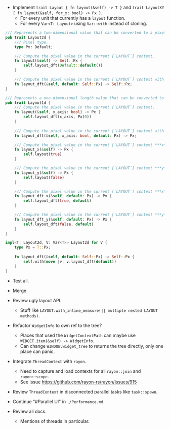 * Implement `trait Layout { fn layout(&self) -> T }` and `trait LayoutXY { fn layout(&self, for_x: bool) -> Px }`.
    - For every unit that currently has a `layout` function.
    - For every `Var<T: Layout>` using `Var::with` instead of cloning.

```rust
/// Represents a two-dimensional value that can be converted to a pixel value in a [`LAYOUT`] context.
pub trait Layout2d {
    /// Pixel type.
    type Px: Default;

    /// Compute the pixel value in the current [`LAYOUT`] context.
    fn layout(&self) -> Self::Px {
        self.layout_dft(Default::default())
    }

    /// Compute the pixel value in the current [`LAYOUT`] context with `default`.
    fn layout_dft(&self, default: Self::Px) -> Self::Px;
}

/// Represents a one-dimensional length value that can be converted to a pixel length in a [`LAYOUT`] context.
pub trait Layout1d {
    /// Compute the pixel value in the current [`LAYOUT`] context.
    fn layout(&self, x_axis: bool) -> Px {
        self.layout_dft(x_axis, Px(0))
    }
    
    /// Compute the pixel value in the current [`LAYOUT`] context with `default`.
    fn layout_dft(&self, x_axis: bool, default: Px) -> Px;

    /// Compute the pixel value in the current [`LAYOUT`] context ***x*** axis.
    fn layout_x(&self) -> Px {
        self.layout(true)
    }

    /// Compute the pixel value in the current [`LAYOUT`] context ***y*** axis.
    fn layout_y(&self) -> Px {
        self.layout(false)
    }

    /// Compute the pixel value in the current [`LAYOUT`] context ***x*** axis with `default`.
    fn layout_dft_x(&self, default: Px) -> Px {
        self.layout_dft(true, default)
    }

    /// Compute the pixel value in the current [`LAYOUT`] context ***y*** axis with `default`.
    fn layout_dft_y(&self, default: Px) -> Px {
        self.layout_dft(false, default)
    }
}

impl<T: Layout2d, V: Var<T>> Layout2d for V {
    type Px = T::Px;
    
    fn layout_dft(&self, default: Self::Px) -> Self::Px {
        self.with(move |v| v.layout_dft(default))
    }
}
```

* Test all.
* Merge.

* Review ugly layout API.
    - Stuff like `LAYOUT.with_inline_measure(|| multiple nested LAYOUT methods)`.

* Refactor `WidgetInfo` to own ref to the tree?
    - Places that used the `WidgetContextPath` can maybe use `WIDGET.item(&self) -> WidgetInfo`.
    - Can change `WINDOW.widget_tree` to returns the tree directly, only one place can panic.

* Integrate `ThreadContext` with `rayon`.
    - Need to capture and load contexts for all `rayon::join` and `rayon::scope`.
    - See issue https://github.com/rayon-rs/rayon/issues/915
* Review `ThreadContext` in disconnected parallel tasks like `task::spawn`.

* Continue "#Parallel UI" in `./Performance.md`.

* Review all docs.
    - Mentions of threads in particular.